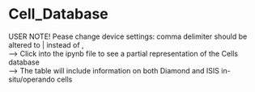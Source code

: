 # Cell_Database
USER NOTE! Pease change device settings: comma delimiter should be altered to | instead of ,<br>
--> Click into the ipynb file to see a partial representation of the Cells database<br>
--> The table will include information on both Diamond and ISIS in-situ/operando cells
